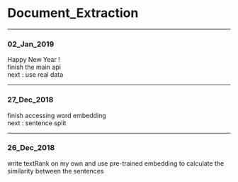 # Document_Extraction

------------
### 02_Jan_2019

Happy New Year !  
finish the main api  
next : use real data 

------------
### 27_Dec_2018

finish accessing word embedding   
next : sentence split 

------------
### 26_Dec_2018

write textRank on my own and use pre-trained embedding to calculate the similarity between the sentences